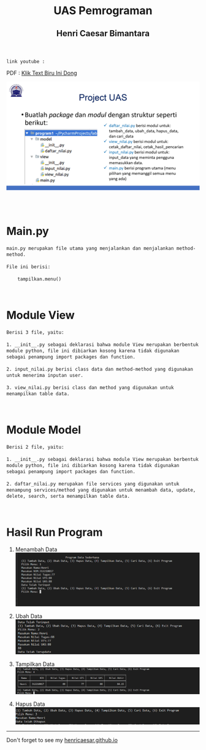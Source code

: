 # <p align="center"> UAS Pemrograman
   ## <p align="center"> Henri Caesar Bimantara


<br>

```
link youtube :

```
  PDF : [Klik Text Biru Ini Dong](assets/Tutorial.pdf)

![soal](./assets/15%20Project%20UAS_pages-to-jpg-0002.jpg)

<br>


<br>

# Main.py 

```
main.py merupakan file utama yang menjalankan dan menjalankan method-method.

File ini berisi:

    tampilkan.menu()
```

<br>

# Module View 

```
Berisi 3 file, yaitu:

1. __init__.py sebagai deklarasi bahwa module View merupakan berbentuk module python, file ini dibiarkan kosong karena tidak digunakan sebagai penampung import packages dan function.

2. input_nilai.py berisi class data dan method-method yang digunakan untuk menerima inputan user.

3. view_nilai.py berisi class dan method yang digunakan untuk menampilkan table data.
```

<br>

# Module Model 

```
Berisi 2 file, yaitu:

1. __init__.py sebagai deklarasi bahwa module View merupakan berbentuk module python, file ini dibiarkan kosong karena tidak digunakan sebagai penampung import packages dan function.

2. daftar_nilai.py merupakan file services yang digunakan untuk menampung services/method yang digunakan untuk menambah data, update, delete, search, serta menampilkan table data.
```

<br>

# Hasil Run Program 

1. Menambah Data
   ![soal](./assets/2023-01-10.png)

2. Ubah Data
   ![soal](./assets/2023-01-10%20(1).png)

3. Tampilkan Data
   ![soal](./assets/2023-01-10%20(2).png)

4. Hapus Data
   ![soal](./assets/2023-01-10%20(3).png)

---

Don't forget to see my [henricaesar.github.io](henricaesar.github.io/)
